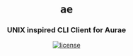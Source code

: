 <h1 align="center">
  <code>ae</code>
  <h3 align="center">UNIX inspired CLI Client for Aurae</h3>
</h1>

<p align="center"><a href="https://github.com/aurae-runtime/ae/blob/main/LICENSE"><img src="https://img.shields.io/badge/license-apache_2.0-grey?style=for-the-badge&logo=apache" alt="license" /></p>
